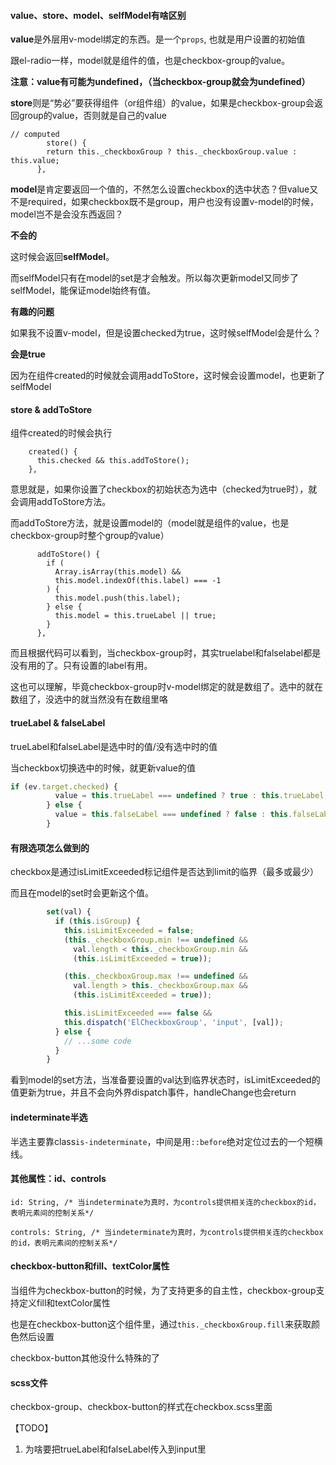 #### value、store、model、selfModel有啥区别

**value**是外层用v-model绑定的东西。是一个`props`, 也就是用户设置的初始值

跟el-radio一样，model就是组件的值，也是checkbox-group的value。



**注意：value有可能为undefined，（当checkbox-group就会为undefined）**



**store**则是“势必”要获得组件（or组件组）的value，如果是checkbox-group会返回group的value，否则就是自己的value

```
// computed
		store() {
        return this._checkboxGroup ? this._checkboxGroup.value : this.value;
      },
```



**model**是肯定要返回一个值的，不然怎么设置checkbox的选中状态？但value又不是required，如果checkbox既不是group，用户也没有设置v-model的时候，model岂不是会没东西返回？



**不会的**



这时候会返回**selfModel**。

而selfModel只有在model的set是才会触发。所以每次更新model又同步了selfModel，能保证model始终有值。



**有趣的问题**

如果我不设置v-model，但是设置checked为true，这时候selfModel会是什么？



**会是true**



因为在组件created的时候就会调用addToStore，这时候会设置model，也更新了selfModel



#### store & addToStore

组件created的时候会执行

```
    created() {
      this.checked && this.addToStore();
    },
```

意思就是，如果你设置了checkbox的初始状态为选中（checked为true时），就会调用addToStore方法。



而addToStore方法，就是设置model的（model就是组件的value，也是checkbox-group时整个group的value）

```
      addToStore() {
        if (
          Array.isArray(this.model) &&
          this.model.indexOf(this.label) === -1
        ) {
          this.model.push(this.label);
        } else {
          this.model = this.trueLabel || true;
        }
      },
```

而且根据代码可以看到，当checkbox-group时，其实truelabel和falselabel都是没有用的了。只有设置的label有用。



这也可以理解，毕竟checkbox-group时v-model绑定的就是数组了。选中的就在数组了，没选中的就当然没有在数组里咯



#### trueLabel & falseLabel

trueLabel和falseLabel是选中时的值/没有选中时的值

当checkbox切换选中的时候，就更新value的值

```javascript
if (ev.target.checked) {
          value = this.trueLabel === undefined ? true : this.trueLabel;
        } else {
          value = this.falseLabel === undefined ? false : this.falseLabel;
        }
```



#### 有限选项怎么做到的

checkbox是通过isLimitExceeded标记组件是否达到limit的临界（最多或最少）

而且在model的set时会更新这个值。

```javascript
        set(val) {
          if (this.isGroup) {
            this.isLimitExceeded = false;
            (this._checkboxGroup.min !== undefined &&
              val.length < this._checkboxGroup.min &&
              (this.isLimitExceeded = true));

            (this._checkboxGroup.max !== undefined &&
              val.length > this._checkboxGroup.max &&
              (this.isLimitExceeded = true));

            this.isLimitExceeded === false &&
            this.dispatch('ElCheckboxGroup', 'input', [val]);
          } else {
            // ...some code
          }
        }
```



看到model的set方法，当准备要设置的val达到临界状态时，isLimitExceeded的值更新为true，并且不会向外界dispatch事件，handleChange也会return



#### indeterminate半选

半选主要靠class`is-indeterminate`，中间是用`::before`绝对定位过去的一个短横线。



#### 其他属性：id、controls

```
id: String, /* 当indeterminate为真时，为controls提供相关连的checkbox的id，表明元素间的控制关系*/

controls: String, /* 当indeterminate为真时，为controls提供相关连的checkbox的id，表明元素间的控制关系*/
```



#### checkbox-button和fill、textColor属性

当组件为checkbox-button的时候，为了支持更多的自主性，checkbox-group支持定义fill和textColor属性



也是在checkbox-button这个组件里，通过`this._checkboxGroup.fill`来获取颜色然后设置



checkbox-button其他没什么特殊的了



#### scss文件

checkbox-group、checkbox-button的样式在checkbox.scss里面





【TODO】

1. 为啥要把trueLabel和falseLabel传入到input里